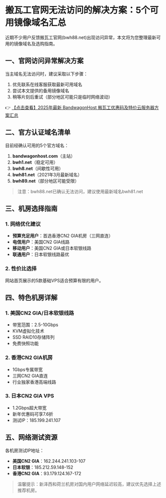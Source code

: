 # 搬瓦工官网无法访问的解决方案：5个可用镜像域名汇总

近期不少用户反馈搬瓦工官网(bwh88.net)出现访问异常，本文将为您整理最新可用的镜像域名及选购指南。

## 一、官网访问异常解决方案

当主域名无法访问时，建议采取以下步骤：

1. 优先联系在线客服获取最新可用域名
2. 尝试本文提供的备用镜像域名
3. 稍等片刻后重试（部分地区可能只是临时网络波动）

👉 [【点击查看】2025年最新 BandwagonHost 搬瓦工优惠码及特价云服务器方案汇总](https://bit.ly/banwagon)

## 二、官方认证域名清单

目前经确认可用的5个官方域名：

1. **bandwagonhost.com**（主站）
2. **bwh1.net**（稳定可用）
3. **bwh8.net**（间歇性可用）
4. **bwh81.net**（2021年3月最新域名）
5. **bwh89.net**（部分地区可能受限）

> 注意：bwh88.net已确认无法访问，建议使用最新域名bwh81.net

## 三、机房选择指南

### 1. 网络优化建议
- **预算充足用户**：首选香港CN2 GIA机房（三网直连）
- **电信用户**：美国CN2 GIA线路
- **移动用户**：美国CN2 GIA或日本软银线路
- **联通用户**：日本软银线路最优

### 2. 性价比选择
网站首页展示的5款基础VPS适合预算有限的用户。

## 四、特色机房详解

### 1. 美国CN2 GIA/日本软银线路
- 带宽范围：2.5-10Gbps
- KVM虚拟化技术
- SSD RAID10存储阵列
- 免费快照功能

### 2. 香港CN2 GIA机房
- 1Gbps专属带宽
- 三网CN2 GIA直连
- 行业独家香港高端线路

### 3. 日本CN2 GIA VPS
- 1.2Gbps超大带宽
- 新年优惠码可享7.6折
- 测试IP：185.199.241.107

## 五、网络测试资源

各机房测试IP地址：

- **美国CN2 GIA**：162.244.241.103-107
- **日本软银**：185.212.59.148-152
- **香港CN2 GIA**：93.179.124.167-172

> 温馨提示：新泽西和荷兰机房对国内用户网络延迟较高，建议优先选择上述推荐机房。